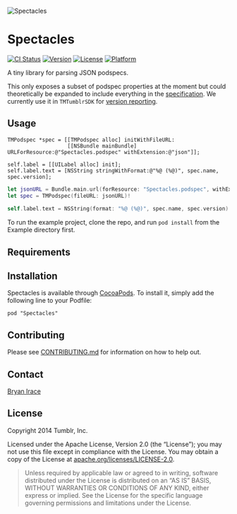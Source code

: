 ![Spectacles](https://github.com/tumblr/Spectacles/blob/master/Assets/logo.png)

# Spectacles

[![CI Status](http://img.shields.io/travis/tumblr/Spectacles.svg?style=flat)](https://travis-ci.org/tumblr/Spectacles)
[![Version](https://img.shields.io/cocoapods/v/Spectacles.svg?style=flat)](http://cocoadocs.org/docsets/Spectacles)
[![License](https://img.shields.io/cocoapods/l/Spectacles.svg?style=flat)](http://cocoadocs.org/docsets/Spectacles)
[![Platform](https://img.shields.io/cocoapods/p/Spectacles.svg?style=flat)](http://cocoadocs.org/docsets/Spectacles)

A tiny library for parsing JSON podspecs.

This only exposes a subset of podspec properties at the moment but could theoretically be expanded to include everything in the [specification](http://guides.cocoapods.org/syntax/podspec.html). We currently use it in `TMTumblrSDK` for [version reporting](https://github.com/tumblr/TMTumblrSDK/blob/master/TMTumblrSDK/Core/TMSDKUserAgent.m).

## Usage

```objc
TMPodspec *spec = [[TMPodspec alloc] initWithFileURL:
                   [[NSBundle mainBundle] URLForResource:@"Spectacles.podspec" withExtension:@"json"]];

self.label = [[UILabel alloc] init];
self.label.text = [NSString stringWithFormat:@"%@ (%@)", spec.name, spec.version];
```

```swift
let jsonURL = Bundle.main.url(forResource: "Spectacles.podspec", withExtension: "json")
let spec = TMPodspec(fileURL: jsonURL)!
        
self.label.text = NSString(format: "%@ (%@)", spec.name, spec.version) as String
```


To run the example project, clone the repo, and run `pod install` from the Example directory first.

## Requirements

## Installation

Spectacles is available through [CocoaPods](http://cocoapods.org). To install it, simply add the following line to your Podfile:

    pod "Spectacles"

## Contributing

Please see [CONTRIBUTING.md](https://github.com/tumblr/Spectacles/blob/master/CONTRIBUTING.md) for information on how to help out.

## Contact

[Bryan Irace](mailto:bryan@tumblr.com)

## License

Copyright 2014 Tumblr, Inc.

Licensed under the Apache License, Version 2.0 (the “License”); you may not use
this file except in compliance with the License. You may obtain a copy of the
License at [apache.org/licenses/LICENSE-2.0](http://www.apache.org/licenses/LICENSE-2.0).

> Unless required by applicable law or agreed to in writing, software
> distributed under the License is distributed on an “AS IS” BASIS, WITHOUT
> WARRANTIES OR CONDITIONS OF ANY KIND, either express or implied. See the
> License for the specific language governing permissions and limitations under
> the License.
